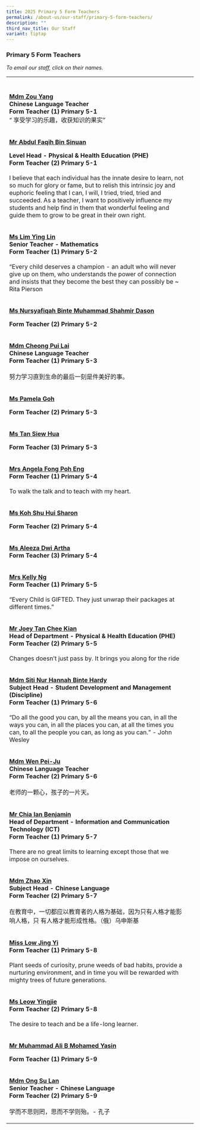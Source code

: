 ```yaml
---
title: 2025 Primary 5 Form Teachers
permalink: /about-us/our-staff/primary-5-form-teachers/
description: ""
third_nav_title: Our Staff
variant: tiptap
---
```

<h3>Primary 5 Form Teachers</h3>
<p><em>To email our staff, click on their names.</em>
</p>
<table style="minWidth: 50px">
<colgroup>
<col>
<col>
</colgroup>
<tbody>
<tr>
<th rowspan="1" colspan="1">
<p></p>
</th>
<th rowspan="1" colspan="1">
<p></p>
</th>
</tr>
<tr>
<td rowspan="1" colspan="1">
<p><strong><a href="mailto:zou_yang@moe.edu.sg" rel="noopener noreferrer nofollow" target="_blank">Mdm Zou Yang</a></strong>
<br><strong>Chinese Language Teacher<br>Form Teacher (1) Primary 5-1</strong>
<br>“ 享受学习的乐趣，收获知识的果实”</p>
</td>
<td rowspan="1" colspan="1">
<p></p>
</td>
</tr>
<tr>
<td rowspan="1" colspan="1">
<p><strong><a href="mailto:abdul_faqih_sinuan@moe.edu.sg" rel="noopener noreferrer nofollow" target="_blank">Mr Abdul Faqih Bin Sinuan</a></strong>
</p>
<p><strong>Level Head - Physical &amp; Health Education (PHE)</strong>
<br><strong>Form Teacher (2) Primary 5-1</strong>
<br>
<br>I believe that each individual has the innate desire to learn, not so
much for glory or fame, but to relish this intrinsic joy and euphoric feeling
that I can, I will, I tried, tried, tried and succeeded. As a teacher,
I want to positively influence my students and help find in them that wonderful
feeling and guide them to grow to be great in their own right.</p>
</td>
<td rowspan="1" colspan="1">
<p></p>
</td>
</tr>
<tr>
<td rowspan="1" colspan="1">
<p><strong><a href="mailto:lim_ying_lin@moe.edu.sg" rel="noopener noreferrer nofollow" target="_blank">Ms Lim Ying Lin</a></strong>
<br><strong>Senior Teacher - Mathematics<br>Form Teacher (1) Primary 5-2</strong>
<br>
<br>“Every child deserves a champion - an adult who will never give up on
them, who understands the power of connection and insists that they become
the best they can possibly be ~ Rita Pierson</p>
</td>
<td rowspan="1" colspan="1">
<p></p>
</td>
</tr>
<tr>
<td rowspan="1" colspan="1">
<p><strong><a href="mailto:nursyafiqah_muhammad_shahmir_dason@moe.edu.sg" rel="noopener noreferrer nofollow" target="_blank">Ms Nursyafiqah Binte Muhammad Shahmir Dason</a></strong>
</p>
<p><strong>Form Teacher (2) Primary 5-2</strong>
</p>
</td>
<td rowspan="1" colspan="1">
<p></p>
</td>
</tr>
<tr>
<td rowspan="1" colspan="1">
<p><strong><a href="mailto:cheong_pui_lai@moe.edu.sg" rel="noopener noreferrer nofollow" target="_blank">Mdm Cheong Pui Lai</a></strong>
<br><strong>Chinese Language Teacher<br>Form Teacher (1) Primary 5-3</strong>
<br>
<br>努力学习直到生命的最后一刻是件美好的事。</p>
</td>
<td rowspan="1" colspan="1">
<p></p>
</td>
</tr>
<tr>
<td rowspan="1" colspan="1">
<p><strong><a href="mailto:pamela_goh_dong_hong@moe.edu.sg" rel="noopener nofollow" target="_blank">Ms Pamela Goh</a></strong>
</p>
<p><strong>Form Teacher (2) Primary 5-3</strong>
</p>
</td>
<td rowspan="1" colspan="1">
<p></p>
</td>
</tr>
<tr>
<td rowspan="1" colspan="1">
<p><strong><a href="mailto:tan_siew_hua@moe.edu.sg" rel="noopener nofollow" target="_blank">Ms Tan Siew Hua</a></strong>
</p>
<p><strong>Form Teacher (3) Primary 5-3</strong>
</p>
</td>
<td rowspan="1" colspan="1">
<p></p>
</td>
</tr>
<tr>
<td rowspan="1" colspan="1">
<p><strong><a href="mailto:ng_poh_eng@moe.edu.sg" rel="noopener noreferrer nofollow" target="_blank">Mrs Angela Fong Poh Eng</a></strong>
<br><strong>Form Teacher (1) Primary 5-4</strong>
<br>
<br>To walk the talk and to teach with my heart.</p>
</td>
<td rowspan="1" colspan="1">
<p></p>
</td>
</tr>
<tr>
<td rowspan="1" colspan="1">
<p><strong><a href="mailto:koh_shu_hui_sharon@moe.edu.sg" rel="noopener nofollow" target="_blank">Ms Koh Shu Hui Sharon</a></strong>
</p>
<p><strong>Form Teacher (2) Primary 5-4</strong>
</p>
</td>
<td rowspan="1" colspan="1">
<p></p>
</td>
</tr>
<tr>
<td rowspan="1" colspan="1">
<p><strong><a href="mailto:aleeza_dwi_artha@moe.edu.sg" rel="noopener noreferrer nofollow" target="_blank"><u>Ms Aleeza Dwi Artha</u></a></strong>
<br><strong>Form Teacher (3) Primary 5-4</strong>
</p>
</td>
<td rowspan="1" colspan="1">
<p></p>
</td>
</tr>
<tr>
<td rowspan="1" colspan="1">
<p><strong><a href="mailto:tay_qiushi_kelly@moe.edu.sg" rel="noopener noreferrer nofollow" target="_blank">Mrs Kelly Ng</a></strong>
<br><strong>Form Teacher (1) Primary 5-5</strong>
<br>
<br>“Every Child is GIFTED. They just unwrap their packages at different times.”</p>
</td>
<td rowspan="1" colspan="1">
<p></p>
</td>
</tr>
<tr>
<td rowspan="1" colspan="1">
<p><strong><a href="mailto:tan_chee_kian@moe.edu.sg" rel="noopener noreferrer nofollow" target="_blank">Mr Joey Tan Chee Kian</a></strong>
<br><strong>Head of Department - Physical &amp; Health Education (PHE)<br>Form Teacher (2) Primary 5-5</strong>
<br>
<br>Changes doesn’t just pass by. It brings you along for the ride</p>
</td>
<td rowspan="1" colspan="1">
<p></p>
</td>
</tr>
<tr>
<td rowspan="1" colspan="1">
<p><strong><a href="mailto:siti_nur_hannah_hardy@moe.edu.sg" rel="noopener noreferrer nofollow" target="_blank">Mdm Siti Nur Hannah Binte Hardy</a></strong>
<br><strong>Subject Head - Student Development and Management (Discipline)<br>Form Teacher (1) Primary 5-6</strong>
<br>
<br>“Do all the good you can, by all the means you can, in all the ways you
can, in all the places you can, at all the times you can, to all the people
you can, as long as you can.” - John Wesley</p>
</td>
<td rowspan="1" colspan="1">
<p></p>
</td>
</tr>
<tr>
<td rowspan="1" colspan="1">
<p><strong><a href="mailto:wen_pei_ju@moe.edu.sg" rel="noopener noreferrer nofollow" target="_blank">Mdm Wen Pei-Ju</a></strong>
<br><strong>Chinese Language Teacher<br>Form Teacher (2) Primary 5-6</strong>
<br>
<br>老师的一颗心，孩子的一片天。</p>
</td>
<td rowspan="1" colspan="1">
<p></p>
</td>
</tr>
<tr>
<td rowspan="1" colspan="1">
<p><strong><a href="mailto:benjamin_chia@moe.edu.sg" rel="noopener noreferrer nofollow" target="_blank">Mr Chia Ian Benjamin</a></strong>
<br><strong>Head of Department - Information and Communication Technology (ICT)<br>Form Teacher (1) Primary 5-7</strong>
<br>
<br>There are no great limits to learning except those that we impose on ourselves.</p>
</td>
<td rowspan="1" colspan="1">
<p></p>
</td>
</tr>
<tr>
<td rowspan="1" colspan="1">
<p><strong><a href="mailto:zhao_xin@moe.edu.sg" rel="noopener noreferrer nofollow" target="_blank">Mdm Zhao Xin</a></strong>
<br><strong>Subject Head - Chinese Language<br>Form Teacher (2) Primary 5-7</strong>
<br>
<br>在教育中，一切都应以教育者的人格为基础，因为只有人格才能影响人格，只 有人格才能形成性格。（俄）乌申斯基</p>
</td>
<td rowspan="1" colspan="1">
<p></p>
</td>
</tr>
<tr>
<td rowspan="1" colspan="1">
<p><strong><a href="mailto:low_jing_yi@moe.edu.sg" rel="noopener noreferrer nofollow" target="_blank">Miss Low Jing Yi</a></strong>
<br><strong>Form Teacher (1) Primary 5-8</strong>
<br>
<br>Plant seeds of curiosity, prune weeds of bad habits, provide a nurturing
environment, and in time you will be rewarded with mighty trees of future
generations.</p>
</td>
<td rowspan="1" colspan="1">
<p></p>
</td>
</tr>
<tr>
<td rowspan="1" colspan="1">
<p><strong><a href="mailto:leow_ying_jie@moe.edu.sg" rel="noopener noreferrer nofollow" target="_blank">Ms Leow Yingjie</a></strong>
<br><strong>Form Teacher (2) Primary 5-8</strong>
<br>
<br>The desire to teach and be a life-long learner.</p>
</td>
<td rowspan="1" colspan="1">
<p></p>
</td>
</tr>
<tr>
<td rowspan="1" colspan="1">
<p><strong><a href="mailto:muhammad_ali_md_yasin@moe.edu.sg" rel="noopener nofollow" target="_blank">Mr Muhammad Ali B Mohamed Yasin</a></strong>
</p>
<p><strong>Form Teacher (1) Primary 5-9</strong>
</p>
</td>
<td rowspan="1" colspan="1">
<p></p>
</td>
</tr>
<tr>
<td rowspan="1" colspan="1">
<p><strong><a href="mailto:ong_su_lan@moe.edu.sg" rel="noopener noreferrer nofollow" target="_blank">Mdm Ong Su Lan</a></strong>
<br><strong>Senior Teacher - Chinese Language<br>Form Teacher (2) Primary 5-9</strong>
<br>
<br>学而不思则罔，思而不学则殆。- 孔子</p>
</td>
<td rowspan="1" colspan="1">
<p></p>
</td>
</tr>
</tbody>
</table>
<p></p>